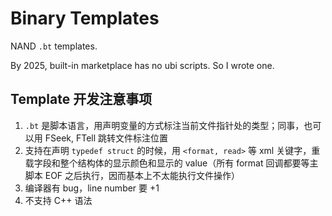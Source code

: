 Binary Templates
===

NAND `.bt` templates.

By 2025, built-in marketplace has no ubi scripts. So I wrote one.


## Template 开发注意事项

1. `.bt`  是脚本语言，用声明变量的方式标注当前文件指针处的类型；同事，也可以用 FSeek, FTell 跳转文件标注位置
2. 支持在声明 `typedef struct` 的时候，用 `<format, read>` 等 xml 关键字，重载字段和整个结构体的显示颜色和显示的 value（所有 format 回调都要等主脚本 EOF 之后执行，因而基本上不太能执行文件操作）
3. 编译器有 bug，line number 要 +1
4. 不支持 C++ 语法
